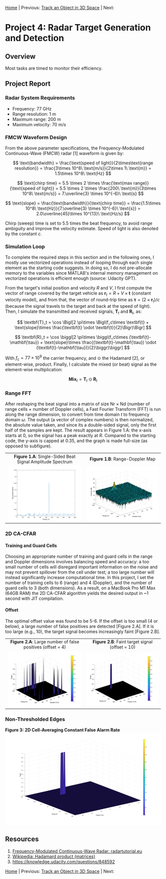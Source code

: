 [Home](../../README.md) | Previous: [Track an Object in 3D Space](../p3/p3-track-an-object-in-3d-space.md) | Next:

# Project 4: Radar Target Generation and Detection

## Overview

Most tasks are timed to monitor their efficiency.

## Project Report

### Radar System Requirements

- Frequency: 77 GHz
- Range resolution: 1 m
- Maximum range: 200 m
- Maximum velocity: 70 m/s

### FMCW Waveform Design

From the above parameter specifications, the Frequency-Modulated Continuous-Wave (FMCW) radar [1] waveform is given by:

$$
\text{bandwidth} = \frac{\text{speed of light}}{2\times\text{range resolution}} = \frac{3\times 10^8\ \text{m/s}}{2\times 1\ \text{m}} =
 1.5\times 10^8\ \text{Hz}
$$

$$
\text{chirp time} = 5.5 \times 2 \times \frac{\text{max range}}{\text{speed of light}} = 5.5 \times 2 \times
 \frac{200\ \text{m}}{3\times 10^8\ \text{m/s}} = 7.\overline{3} \times 10^{-6}\ \text{s}
$$

$$
\text{slope} = \frac{\text{bandwidth}}{\text{chirp time}} = \frac{1.5\times 10^8\ \text{Hz}}{7.\overline{3} \times 10^{-6}\ \text{s}} =
 2.0\overline{45}\times 10^{13}\ \text{Hz/s}
$$

Chirp (sweep) time is set to 5.5 times the beat frequency, to avoid range ambiguity and improve the velocity estimate. Speed of light is also denoted by the constant $c$.

### Simulation Loop

To complete the required steps in this section and in the following ones, I mostly use vectorized operations instead of looping through each single element as the starting code suggests. In doing so, I do not pre-allocate memory to the variables since MATLAB's internal memory management on vectorized operations is efficient enough (source: Udacity GPT).

From the target's initial position and velocity $R$ and $V$, I first compute the vector of range covered by the target vehicle as $\textbf{r}_t = R + V\times\textbf{t}$ (constant velocity model), and from that, the vector of round-trip time as $\mathbf{\tau} = (2\times\textbf{r}_t)/c$ (because the signal travels to the target and back at the speed of light). Then, I simulate the transmitted and received signals, $\textbf{T}_t$ and $\textbf{R}_t$, as:

$$
\textbf{T}_t = \cos \Bigl[2 \pi\times \Bigl(f_c\times \textbf{t} + \text{slope}\times \frac{\textbf{t} \odot \textbf{t}}{2}\Bigr)\Bigr]
$$

$$
\textbf{R}_t = \cos \biggl[2 \pi\times \biggl(f_c\times (\textbf{t}-\mathbf{\tau}) + \text{slope}\times \frac{(\textbf{t}-\mathbf{\tau}) \odot (\textbf{t}-\mathbf{\tau})}{2}\biggr)\biggr]
$$

With $f_c = 77\times 10^9$ the carrier frequency, and $\odot$ the Hadamard [2], or element-wise, product. Finally, I calculate the mixed (or beat) signal as the element-wise multiplication:

$$
\textbf{Mix}_t = \textbf{T}_t \odot \textbf{R}_t
$$

### Range FFT

After reshaping the beat signal into a matrix of size $\text{Nr}\times\text{Nd}$ (number of range cells $\times$ number of Doppler cells), a Fast Fourier Transform (FFT) is run along the range dimension, to convert from time domain $t$ to frequency domain $\omega$. The output (a vector of complex numbers) is then normalized, the absolute value taken, and since its a double-sided signal, only the first half of the samples are kept. The result appears in Figure 1.A: the x-axis starts at 0, so the signal has a peak exactly at $R$. Compared to the starting code, the y-axis is capped at 0.35, and the graph is made full-size (as opposed to subfigure).

<table>
  <tr>
  <td align="center"><b>Figure 1.A</b>: Single-Sided Beat Signal Amplitude Spectrum</td>
  <td align="center"><b>Figure 1.B</b>: Range-Doppler Map</td>
  <tr>
  </tr>
  <tr>
    <td align="center"><img align="center" src="img/img2a.svg" width="475"/></td>
    <td align="center"><img align="center" src="img/img2b.svg" width="475"/></td>
  </tr>
</table>

### 2D CA-CFAR

#### Training and Guard Cells

Choosing an appropriate number of training and guard cells in the range and Doppler dimensions involves balancing speed and accuracy: a too small number of cells will disregard important information on the noise and may not prevent spillover from the cell under test; a too large number will instead significantly increase computational time. In this project, I set the number of training cells to 6 (range) and 4 (Doppler), and the number of guard cells to 3 (both dimensions). As a result, on a MacBook Pro M1 Max (64GB RAM) the 2D CA-CFAR algorithm yields the desired output in ~1 second with JIT compilation.

#### Offset

The optimal offset value was found to be 5-6. If the offset is too small (4 or below), a large number of false positives are detected [Figure 2.A]. If it is too large (e.g., 10), the target signal becomes increasingly faint [Figure 2.B].

<table>
  <tr>
  <td align="center"><b>Figure 2.A</b>: Large number of false positives (offset = 4)</td>
  <td align="center"><b>Figure 2.B</b>: Faint target signal (offset = 10)</td>
  <tr>
  </tr>
  <tr>
    <td align="center"><img align="center" src="img/img4a.svg" width="475"/></td>
    <td align="center"><img align="center" src="img/img4b.svg" width="475"/></td>
  </tr>
</table>

### Non-Thresholded Edges

__Figure 3: 2D Cell-Averaging Constant False Alarm Rate__
![2D CA-CFAR](./img/img3.svg)

## Resources

1. [Frequency-Modulated Continuous-Wave Radar: radartutorial.eu](https://www.radartutorial.eu/02.basics/Frequency%20Modulated%20Continuous%20Wave%20Radar.en.html)
2. [Wikipedia: Hadamard product (matrices)](https://en.wikipedia.org/wiki/Hadamard_product_(matrices))
3. https://knowledge.udacity.com/questions/848592

[Home](../../README.md) | Previous: [Track an Object in 3D Space](../p3/p3-track-an-object-in-3d-space.md) | Next: